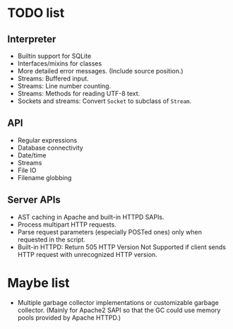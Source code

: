 # TODO list

## Interpreter

- Builtin support for SQLite
- Interfaces/mixins for classes
- More detailed error messages. (Include source position.)
- Streams: Buffered input.
- Streams: Line number counting.
- Streams: Methods for reading UTF-8 text.
- Sockets and streams: Convert `Socket` to subclass of `Stream`.

## API

- Regular expressions
- Database connectivity
- Date/time
- Streams
- File IO
- Filename globbing

## Server APIs

- AST caching in Apache and built-in HTTPD SAPIs.
- Process multipart HTTP requests.
- Parse request parameters (especially POSTed ones) only when requested in the
  script.
- Built-in HTTPD: Return 505 HTTP Version Not Supported if client sends HTTP
  request with unrecognized HTTP version.

# Maybe list

- Multiple garbage collector implementations or customizable garbage collector. (Mainly
  for Apache2 SAPI so that the GC could use memory pools provided by Apache HTTPD.)

